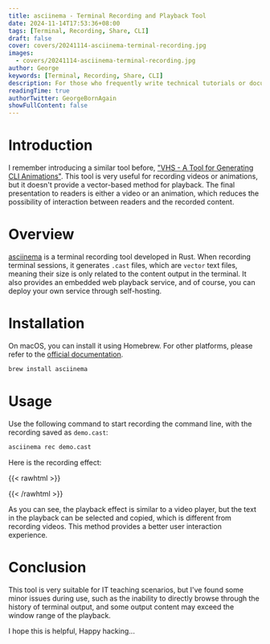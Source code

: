 ```yaml
---
title: asciinema - Terminal Recording and Playback Tool
date: 2024-11-14T17:53:36+08:00
tags: [Terminal, Recording, Share, CLI]
draft: false
cover: covers/20241114-asciinema-terminal-recording.jpg
images:
  - covers/20241114-asciinema-terminal-recording.jpg
author: George
keywords: [Terminal, Recording, Share, CLI]
description: For those who frequently write technical tutorials or documentation, you can use it to record your terminal operations and integrate the recording results into your website...
readingTime: true
authorTwitter: GeorgeBornAgain
showFullContent: false
---
```


# Introduction

I remember introducing a similar tool before, ["VHS - A Tool for Generating CLI Animations"](technology/20231105). This tool is very useful for recording videos or animations, but it doesn't provide a vector-based method for playback. The final presentation to readers is either a video or an animation, which reduces the possibility of interaction between readers and the recorded content.

# Overview

[asciinema](https://docs.asciinema.org/) is a terminal recording tool developed in Rust. When recording terminal sessions, it generates `.cast` files, which are `vector` text files, meaning their size is only related to the content output in the terminal. It also provides an embedded web playback service, and of course, you can deploy your own service through self-hosting.

# Installation

On macOS, you can install it using Homebrew. For other platforms, please refer to the [official documentation](https://docs.asciinema.org/getting-started/).

```bash
brew install asciinema
```

# Usage

Use the following command to start recording the command line, with the recording saved as `demo.cast`:

```bash
asciinema rec demo.cast
```

Here is the recording effect:

{{< rawhtml >}}
<div id="asciinema"></div>
<script type="text/javascript" async>
  (function(){
    var scriptEle = document.createElement("script");
    scriptEle.type = "text/javasctipt";
    scriptEle.async = true;
    scriptEle.src = "/assets/asciinema-player.min.js";
    var x = document.getElementsByTagName("head")[0];
    x.insertBefore(scriptEle, x.firstChild);
  })();
</script>

<script type="text/javascript" defer>
  setTimeout(function () {
    AsciinemaPlayer.create('/casts/asciinema.cast', document.getElementById('asciinema'));
  }, 1000);
</script>
{{< /rawhtml >}}

As you can see, the playback effect is similar to a video player, but the text in the playback can be selected and copied, which is different from recording videos. This method provides a better user interaction experience.

# Conclusion

This tool is very suitable for IT teaching scenarios, but I've found some minor issues during use, such as the inability to directly browse through the history of terminal output, and some output content may exceed the window range of the playback.

I hope this is helpful, Happy hacking...